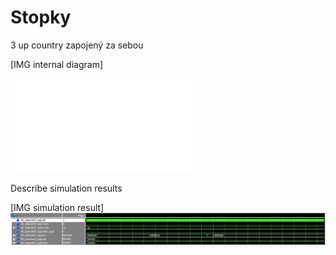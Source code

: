 
# Stopky

3 up country zapojený za sebou


[IMG internal diagram]

![PDF](img/Schematic.pdf)


Describe simulation results


[IMG simulation result]
![image](img/tb_stopky.png)